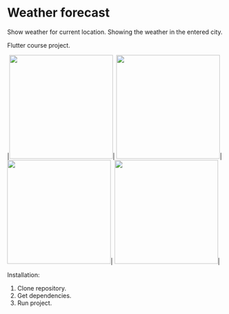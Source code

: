 # Weather forecast
Show weather for current location. Showing the weather in the entered city.


Flutter course project.

|<img src="https://user-images.githubusercontent.com/108656162/226194325-91d653c1-4e91-4dcd-960b-4a7ff578d85b.png" width="240">|
<img src="https://user-images.githubusercontent.com/108656162/226192301-d7a9019d-e34e-467d-8d93-60f90cea84fa.png" width="240">|
<img src="https://user-images.githubusercontent.com/108656162/226192305-546b05cd-7cab-4813-9375-2f015cb811e9.png" width="240">|
<img src="https://user-images.githubusercontent.com/108656162/226192310-8c13dda1-48c3-4dd2-8f77-d177c502a3ff.png" width="240">|


Installation:
1. Clone repository.
2. Get dependencies.
3. Run project.

